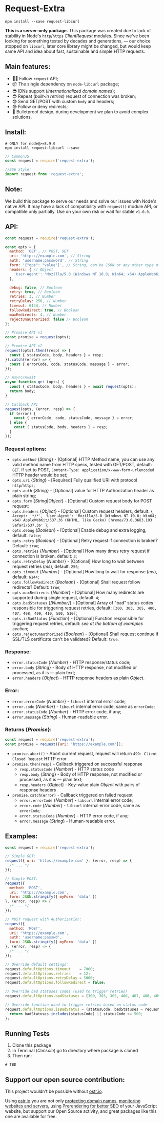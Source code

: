 # Request-Extra

```shell
npm install --save request-libcurl
```

__This is a server-only package.__ This package was created due to lack of stability in Node's `http`/`https` *ClientRequest* modules. Since we've been looking for something tested by decades and generations, — our choice stopped on `libcurl`, later core library might be changed, but would keep same API and idea about fast, sustainable and simple HTTP requests.

## Main features:

- 👷‍♂️ Follow `request` API;
- 📦 The single dependency on `node-libcurl` package;
- 😎 IDNs support (*internationalized domain names*);
- 😎 Repeat (*built-in retries*) request of connection was broken;
- 😎 Send GET/POST with custom `body` and headers;
- 😎 Follow or deny redirects;
- 💪 Bulletproof design, during development we plan to avoid complex solutions.

## Install:

```shell
# ONLY for node@>=8.9.0
npm install request-libcurl --save
```

```js
// CommonJS
const request = require('request-extra');

//ES6 Style:
import request from 'request-extra';
```

## Note:

We build this package to serve our needs and solve our issues with Node's native API. It may have a lack of compatibility with `request()` module API, or compatible only partially. Use on your own risk or wait for stable `v1.0.0`.

## API:

```js
const request = require('request-extra');

const opts = {
  method: 'GET', // POST, GET
  uri: 'https://example.com', // String
  auth: 'username:password', // String
  form: '{"ops": "value"}', // String, can be JSON or any other type of payload
  headers: { // Object
    'User-Agent': 'Mozilla/5.0 (Windows NT 10.0; Win64; x64) AppleWebKit/537.36 (KHTML, like Gecko) Chrome/73.0.3683.103 Safari/537.36'
  },

  debug: false, // Boolean
  retry: true, // Boolean
  retries: 3, // Number
  retryDelay: 256, // Number
  timeout: 6144, // Number
  followRedirect: true, // Boolean
  maxRedirects: 4, // Number
  rejectUnauthorized: false // Boolean
};

// Promise API v1
const promise = request(opts);

// Promise API v2
request(opts).then((resp) => {
  const { statusCode, body, headers } = resp;
}).catch((error) => {
  const { errorCode, code, statusCode, message } = error;
});

// Async/Await
async function get (opts) {
  const { statusCode, body, headers } = await request(opts);
  return body;
}

// Callback API
request(opts, (error, resp) => {
  if (error) {
    const { errorCode, code, statusCode, message } = error;
  } else {
    const { statusCode, body, headers } = resp;
  }
});
```

### Request options:

- `opts.method` {*String*} - [Optional] HTTP Method name, you can use any valid method name from HTTP specs, tested with GET/POST, default: `GET`. If set to POST, `Content-Type: application/x-www-form-urlencoded` HTTP header would be set;
- `opts.uri` {*String*} - [Required] Fully qualified URI with protocol `http`/`https`;
- `opts.auth` {*String*} - [Optional] value for HTTP Authorization header as plain string;
- `opts.form` {*String*|*Object*} - [Optional] Custom request body for POST request;
- `opts.headers` {*Object*} - [Optional] Custom request headers, default: `{ Accept: '*/*', 'User-Agent': 'Mozilla/5.0 (Windows NT 10.0; Win64; x64) AppleWebKit/537.36 (KHTML, like Gecko) Chrome/73.0.3683.103 Safari/537.36' }`;
- `opts.debug` {*Boolean*} - [Optional] Enable debug and extra logging, default: `false`;
- `opts.retry` {*Boolean*} - [Optional] Retry request if connection is broken? Default: `true`;
- `opts.retries` {*Number*} - [Optional] How many times retry request if connection is broken, default: `3`;
- `opts.retryDelay` {*Number*} - [Optional] How long to wait between request retries (*ms*), default: `256`;
- `opts.timeout` {*Number*} - [Optional] How long to wait for response (*ms*), default: `6144`;
- `opts.followRedirect` {*Boolean*} - [Optional] Shall request follow redirects? Default: `true`;
- `opts.maxRedirects` {*Number*} - [Optional] How many redirects are supported during single request, default: `4`;
- `opts.badStatuses` {*[Number]*} - [Optional] Array of "bad" status codes responsible for triggering request retries, default: `[300, 303, 305, 400, 407, 408, 409, 410, 500, 510]`;
- `opts.isBadStatus` {*Function*} - [Optional] Function responsible for triggering request retries, default: *see at the bottom of examples section*;
- `opts.rejectUnauthorized` {*Boolean*} - [Optional] Shall request continue if SSL/TLS certificate can't be validated? Default: `true`.

### Response:

- `error.statusCode` {*Number*} - HTTP response/status code;
- `error.body` {*String*} - Body of HTTP response, not modified or processed, as it is — plain text;
- `error.headers` {*Object*} - HTTP response headers as plain *Object*.

### Error:

- `error.errorCode` {*Number*} - `libcurl` internal error code;
- `error.code` {*Number*} - `libcurl` internal error code, same as `errorCode`;
- `error.statusCode` {*Number*} - HTTP error code, if any;
- `error.message` {*String*} - Human-readable error.

### Returns {*Promise*}:

```js
const request = require('request-extra');
const promise = request({uri: 'https://example.com'});
````

- `promise.abort()` - Abort current request, request will return `499: Client Closed Request` HTTP error
- `promise.then(resp)` - Callback triggered on successful response
  - `resp.statusCode` {*Number*} - HTTP status code
  - `resp.body` {*String*} - Body of HTTP response, not modified or processed, as it is — plain text;
  - `resp.headers` {*Object*} - Key-value plain *Object* with pairs of response headers
- `promise.catch(error)` - Callback triggered on failed request
  - `error.errorCode` {*Number*} - `libcurl` internal error code;
  - `error.code` {*Number*} - `libcurl` internal error code, same as `errorCode`;
  - `error.statusCode` {*Number*} - HTTP error code, if any;
  - `error.message` {*String*} - Human-readable error.

## Examples:

```js
const request = require('request-extra');

// Simple GET:
request({ uri: 'https://example.com' }, (error, resp) => {
  /* ... */
});

// Simple POST:
request({
  method: 'POST',
  uri: 'https://example.com',
  form: JSON.stringify({ myForm: 'data' })
}, (error, resp) => {
  /* ... */
});

// POST request with Authorization:
request({
  method: 'POST',
  uri: 'https://example.com',
  auth: 'username:passwd',
  form: JSON.stringify({ myForm: 'data' })
}, (error, resp) => {
  /* ... */
});

// Override default settings:
request.defaultOptions.timeout    = 7000;
request.defaultOptions.retries    = 12;
request.defaultOptions.retryDelay = 5000;
request.defaultOptions.followRedirect = false;

// Override bad statuses codes (used to trigger retries)
request.defaultOptions.badStatuses = [300, 303, 305, 400, 407, 408, 409, 410];

// Override function used to trigger retries based on status code
request.defaultOptions.isBadStatus = (statusCode, badStatuses = request.defaultOptions.badStatuses) => {
  return badStatuses.includes(statusCode) || statusCode >= 500;
};
```

## Running Tests

1. Clone this package
2. In Terminal (*Console*) go to directory where package is cloned
3. Then run:

```shell
# TBD
```

## Support our open source contribution:

This project wouldn't be possible without [ostr.io](https://ostr.io).

Using [ostr.io](https://ostr.io) you are not only [protecting domain names](https://ostr.io/info/domain-names-protection), [monitoring websites and servers](https://ostr.io/info/monitoring), using [Prerendering for better SEO](https://ostr.io/info/prerendering) of your JavaScript website, but support our Open Source activity, and great packages like this one are available for free.
